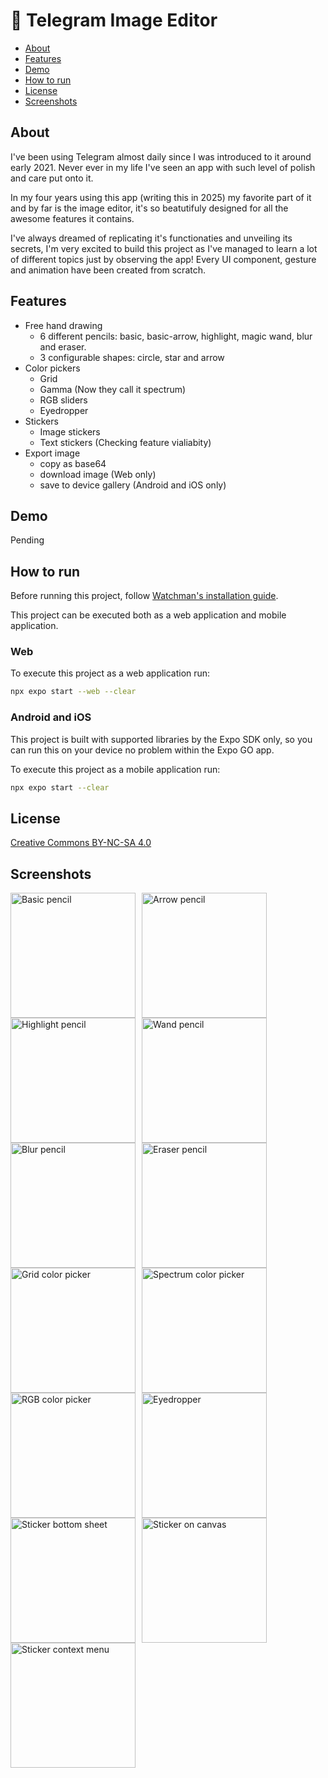 # 🎨 Telegram Image Editor

- [About](#about)
- [Features](#features)
- [Demo](#demo)
- [How to run](#how-to-run)
- [License](#license)
- [Screenshots](#screenshots)

## About
I've been using Telegram almost daily since I was introduced to it around early 2021. Never ever in my life I've seen an app with such level of polish and care put onto it.

In my four years using this app (writing this in 2025) my favorite part of it and by far is the image editor, it's so beatutifuly designed for all the awesome features it contains.

I've always dreamed of replicating it's functionaties and unveiling its secrets, I'm very excited to build this project as I've managed to learn a lot of different topics just by observing the app! Every UI component, gesture and animation have been created from scratch.

## Features
- Free hand drawing
    - 6 different pencils: basic, basic-arrow, highlight, magic wand, blur and eraser.
    - 3 configurable shapes: circle, star and arrow
- Color pickers
    - Grid
    - Gamma (Now they call it spectrum)
    - RGB sliders
    - Eyedropper
- Stickers
    - Image stickers
    - Text stickers (Checking feature vialiabity)
- Export image
    - copy as base64
    - download image (Web only)
    - save to device gallery (Android and iOS only)

## Demo
Pending

## How to run
Before running this project, follow [Watchman's installation guide](https://facebook.github.io/watchman/docs/install#buildinstall).

This project can be executed both as a web application and mobile application.

### Web
To execute this project as a web application run:
```sh
npx expo start --web --clear
```

### Android and iOS
This project is built with supported libraries by the Expo SDK only, so you can run this on your device no problem within the Expo GO app.

To execute this project as a mobile application run:
```sh
npx expo start --clear
```

## License
[Creative Commons BY-NC-SA 4.0](https://creativecommons.org/licenses/by-nc-sa/4.0/)

## Screenshots
[<img style="float: left; margin-right: 10px" width="200px" src="./docs/images/penciil-basic.png" alt="Basic pencil">]("")
<img style="float: left; margin-right: 10px" width="200px" src="./docs/images/pencil-arrow.png" alt="Arrow pencil">
<img style="float: left; margin-right: 10px" width="200px" src="./docs/images/pencil-highlight.png" alt="Highlight pencil">
<img style="float: left; margin-right: 10px" width="200px" src="./docs/images/pencil-wand.png" alt="Wand pencil">
<img style="float: left; margin-right: 10px" width="200px" src="./docs/images/pencil-blur.png" alt="Blur pencil">
<img style="float: left; margin-right: 10px" width="200px" src="./docs/images/pencil-eraser.png" alt="Eraser pencil">
<img style="float: left; margin-right: 10px" width="200px" src="./docs/images/color-picker-grid.png" alt="Grid color picker">
<img style="float: left; margin-right: 10px" width="200px" src="./docs/images/color-picker-gamma.png" alt="Spectrum color picker">
<img style="float: left; margin-right: 10px" width="200px" src="./docs/images/color-picker-rgb.png" alt="RGB color picker">
<img style="float: left; margin-right: 10px" width="200px" src="./docs/images/color-picker-eyedropper.png" alt="Eyedropper">
<img style="float: left; margin-right: 10px" width="200px" src="./docs/images/sticker-bottom-sheet.png" alt="Sticker bottom sheet">
<img style="float: left; margin-right: 10px" width="200px" src="./docs/images/sticker-canvas.png" alt="Sticker on canvas">
<img style="float: left; margin-right: 10px" width="200px" src="./docs/images/sticker-context-menu.png" alt="Sticker context menu">
